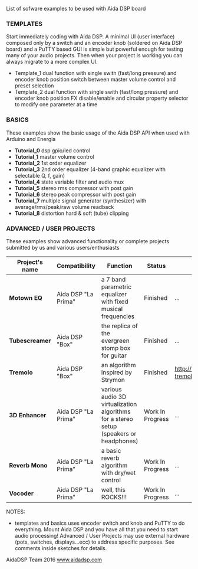 List of sofware examples to be used with Aida DSP board 

### TEMPLATES 
Start immediately coding with Aida DSP. A minimal UI (user interface) composed
only by a switch and an encoder knob (soldered on Aida DSP board) and a PuTTY based 
GUI is simple but powerful enough for testing many of your audio projects. Then when
your project is working you can always migrate to a more complex UI.

- Template_1 	dual function with single swith (fast/long pressure) and encoder knob position
				switch between master volume control and preset selection
- Template_2    dual function with single swith (fast/long pressure) and encoder knob position 
				FX disable/enable and circular property selector to modify one parameter at a time

### BASICS 
These examples show the basic usage of the Aida DSP API when used with Arduino and Energia

- **Tutorial_0**  dsp gpio/led control
- **Tutorial_1**	master volume control 
- **Tutorial_2**	1st order equalizer 
- **Tutorial_3**	2nd order equalizer (4-band graphic equalizer with selectable Q, f, gain)
- **Tutorial_4** 	state variable filter and audio mux 
- **Tutorial_5**	stereo rms compressor with post gain
- **Tutorial_6**	stereo peak compressor with post gain
- **Tutorial_7**	multiple signal generator (synthesizer) with average/rms/peak/raw volume readback
- **Tutorial_8**	distortion hard & soft (tube) clipping

### ADVANCED / USER PROJECTS 
These examples show advanced functionality or complete projects submitted by us and various users/enthusiasts

Project's name | Compatibility | Function | Status | Link 
-------------- | ------------- | -------- | ------ | ---- 
**Motown EQ**  | Aida DSP "La Prima" | a 7 band parametric equalizer with fixed musical frequencies | Finished | ... 
**Tubescreamer**  | Aida DSP "Box" | the replica of the evergreen stomp box for guitar | Finished | ... 
**Tremolo**  | Aida DSP "Box" | an algorithm inspired by Strymon | Finished | http://www.strymon.net/2012/04/12/amplifier-tremolo-technology-white-paper/ 
**3D Enhancer** | Aida DSP "La Prima" | various audio 3D virtualization algorithms for a stereo setup (speakers or headphones) | Work In Progress | ... 
**Reverb Mono** | Aida DSP "La Prima" | a basic reverb algorithm with dry/wet control | Work In Progress | ... 
**Vocoder** | Aida DSP "La Prima" | well, this ROCKS!!! | Work In Progress | ... 



NOTES: 
- templates and basics uses encoder switch and knob and PuTTY to do everything. Mount Aida DSP and
you have all that you need to start audio processing! Advanced / User Projects may use external 
hardware (pots, switches, displays...ecc) to address specific purposes. See comments inside sketches for details.




AidaDSP Team 2016
www.aidadsp.com